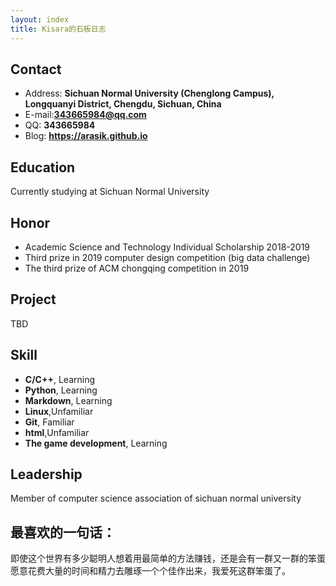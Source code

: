 ```yaml
---
layout: index
title: Kisara的石板日志
---
```

## Contact

- Address: **Sichuan Normal University (Chenglong Campus), Longquanyi District, Chengdu, Sichuan, China**
- E-mail:**343665984@qq.com**
- QQ: **343665984**
- Blog: **<https://arasik.github.io>**

## Education

Currently studying at Sichuan Normal University

## Honor

* Academic Science and Technology Individual Scholarship 2018-2019
* Third prize in 2019 computer design competition (big data challenge)
* The third prize of ACM chongqing competition in 2019

## Project

TBD

## Skill

- **C/C++**, Learning
- **Python**, Learning
- **Markdown**, Learning
- **Linux**,Unfamiliar
- **Git**, Familiar
- **html**,Unfamiliar
- **The game development**, Learning

## Leadership

Member of computer science association of sichuan normal university

## 最喜欢的一句话：

即使这个世界有多少聪明人想着用最简单的方法赚钱，还是会有一群又一群的笨蛋愿意花费大量的时间和精力去雕琢一个个佳作出来，我爱死这群笨蛋了。